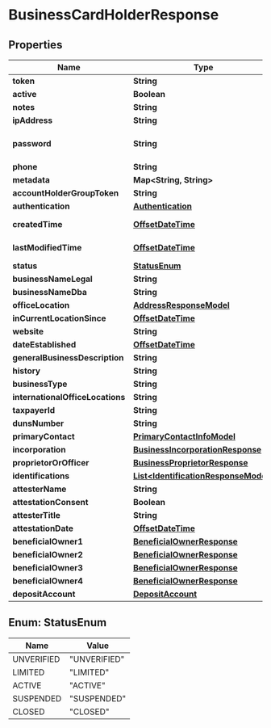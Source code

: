 
# BusinessCardHolderResponse

## Properties
Name | Type | Description | Notes
------------ | ------------- | ------------- | -------------
**token** | **String** |  |  [optional]
**active** | **Boolean** | default &#x3D; true |  [optional]
**notes** | **String** |  |  [optional]
**ipAddress** | **String** |  |  [optional]
**password** | **String** | Strong password required |  [optional]
**phone** | **String** |  |  [optional]
**metadata** | **Map&lt;String, String&gt;** |  |  [optional]
**accountHolderGroupToken** | **String** |  |  [optional]
**authentication** | [**Authentication**](Authentication.md) |  |  [optional]
**createdTime** | [**OffsetDateTime**](OffsetDateTime.md) | yyyy-MM-ddTHH:mm:ssZ | 
**lastModifiedTime** | [**OffsetDateTime**](OffsetDateTime.md) | yyyy-MM-ddTHH:mm:ssZ | 
**status** | [**StatusEnum**](#StatusEnum) |  |  [optional]
**businessNameLegal** | **String** |  |  [optional]
**businessNameDba** | **String** |  |  [optional]
**officeLocation** | [**AddressResponseModel**](AddressResponseModel.md) |  |  [optional]
**inCurrentLocationSince** | [**OffsetDateTime**](OffsetDateTime.md) |  |  [optional]
**website** | **String** |  |  [optional]
**dateEstablished** | [**OffsetDateTime**](OffsetDateTime.md) |  |  [optional]
**generalBusinessDescription** | **String** |  |  [optional]
**history** | **String** |  |  [optional]
**businessType** | **String** |  |  [optional]
**internationalOfficeLocations** | **String** |  |  [optional]
**taxpayerId** | **String** |  |  [optional]
**dunsNumber** | **String** |  |  [optional]
**primaryContact** | [**PrimaryContactInfoModel**](PrimaryContactInfoModel.md) |  |  [optional]
**incorporation** | [**BusinessIncorporationResponse**](BusinessIncorporationResponse.md) |  |  [optional]
**proprietorOrOfficer** | [**BusinessProprietorResponse**](BusinessProprietorResponse.md) |  |  [optional]
**identifications** | [**List&lt;IdentificationResponseModel&gt;**](IdentificationResponseModel.md) |  |  [optional]
**attesterName** | **String** |  |  [optional]
**attestationConsent** | **Boolean** |  |  [optional]
**attesterTitle** | **String** |  |  [optional]
**attestationDate** | [**OffsetDateTime**](OffsetDateTime.md) |  |  [optional]
**beneficialOwner1** | [**BeneficialOwnerResponse**](BeneficialOwnerResponse.md) |  |  [optional]
**beneficialOwner2** | [**BeneficialOwnerResponse**](BeneficialOwnerResponse.md) |  |  [optional]
**beneficialOwner3** | [**BeneficialOwnerResponse**](BeneficialOwnerResponse.md) |  |  [optional]
**beneficialOwner4** | [**BeneficialOwnerResponse**](BeneficialOwnerResponse.md) |  |  [optional]
**depositAccount** | [**DepositAccount**](DepositAccount.md) |  | 


<a name="StatusEnum"></a>
## Enum: StatusEnum
Name | Value
---- | -----
UNVERIFIED | &quot;UNVERIFIED&quot;
LIMITED | &quot;LIMITED&quot;
ACTIVE | &quot;ACTIVE&quot;
SUSPENDED | &quot;SUSPENDED&quot;
CLOSED | &quot;CLOSED&quot;



